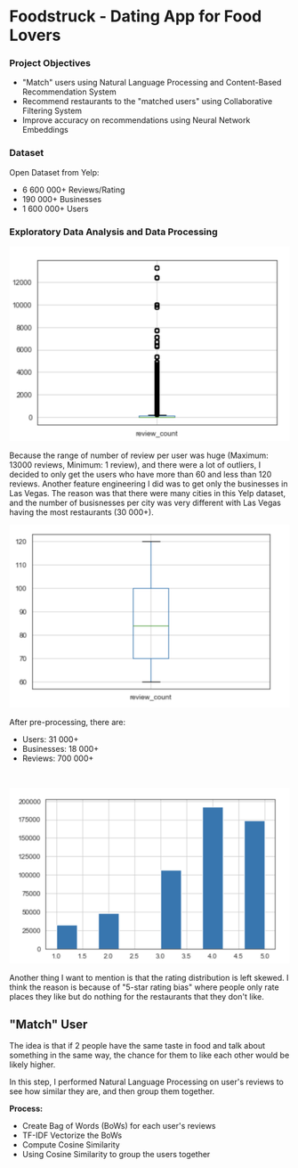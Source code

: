 # Foodstruck - Dating App for Food Lovers

### Project Objectives 
- "Match" users using Natural Language Processing and Content-Based Recommendation System
- Recommend restaurants to the "matched users" using Collaborative Filtering System 
- Improve accuracy on recommendations using Neural Network Embeddings

### Dataset
Open Dataset from Yelp:
- 6 600 000+ Reviews/Rating
- 190 000+ Businesses
- 1 600 000+ Users

### Exploratory Data Analysis and Data Processing
![](Images/num_rev_before.png)

Because the range of number of review per user was huge (Maximum: 13000 reviews, Minimum: 1 review), and there were a lot of outliers, I decided to only get the users who have more than 60 and less than 120 reviews. 
Another feature engineering I did was to get only the businesses in Las Vegas. The reason was that there were many cities in this Yelp dataset, and the number of busisnesses per city was very different with Las Vegas having the most restaurants (30 000+).


![](Images/num_review_after.png) 

After pre-processing, there are:
- Users: 31 000+
- Businesses: 18 000+
- Reviews: 700 000+
</br>


![](Images/rating_distribution_after.png)

Another thing I want to mention is that the rating distribution is left skewed. I think the reason is because of "5-star rating bias" where people only rate places they like but do nothing for the restaurants that they don't like.

## "Match" User

The idea is that if 2 people have the same taste in food and talk about something in the same way, the chance for them to like each other would be likely higher.

In this step, I performed Natural Language Processing on user's reviews to see how similar they are, and then group them together.

**Process:**
- Create Bag of Words (BoWs) for each user's reviews
- TF-IDF Vectorize the BoWs 
- Compute Cosine Similarity
- Using Cosine Similarity to group the users together









